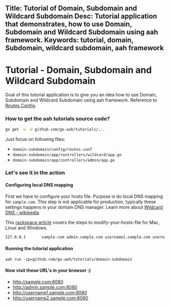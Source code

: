 Title: Tutorial of Domain, Subdomain and Wildcard Subdomain
Desc: Tutorial application that demonstrates, how to use Domain, Subdomain and Wildcard Subdomain using aah framework.
Keywords: tutorial, domain, Subdomain, wildcard subdomain, aah framework
---
# Tutorial - Domain, Subdomain and Wildcard Subdomain

Goal of this tutorial application is to give you an idea how to use Domain, Subdomain and Wildcard Subdomain using aah framework. Reference to [Routes Config](/routes-config.html).

### How to get the aah tutorials source code?

```bash
go get -u -d github.com/go-aah/tutorials/...
```

Just focus on following files:

  * `domain-subdomain/config/routes.conf`
  * `domain-subdomain/app/controllers/wildcard/app.go`
  * `domain-subdomain/app/controllers/admin/app.go`

### Let's see it in the action

#### Configuring local DNS mapping
First we have to configure your hosts file. Purpose is do local DNS mapping for `sample.com`. This step is not applicable for production, typically these settings happens in your domain DNS manager. Learn more about [Wildcard DNS - wikipedia](https://en.wikipedia.org/wiki/Wildcard_DNS_record)

This [rackspace article](https://support.rackspace.com/how-to/modify-your-hosts-file/) covers the steps to modify-your-hosts-file for Mac, Linux and Windows.

```bash
127.0.0.1       sample.com admin.sample.com username1.sample.com username2.sample.com
```

#### Running the tutorial application
```
aah run -ip=github.com/go-aah/tutorials/domain-subdomain
```

#### Now visit these URL's in your browser :)

* http://sample.com:8080
* http://admin.sample.com:8080
* http://username1.sample.com:8080
* http://username2.sample.com:8080
